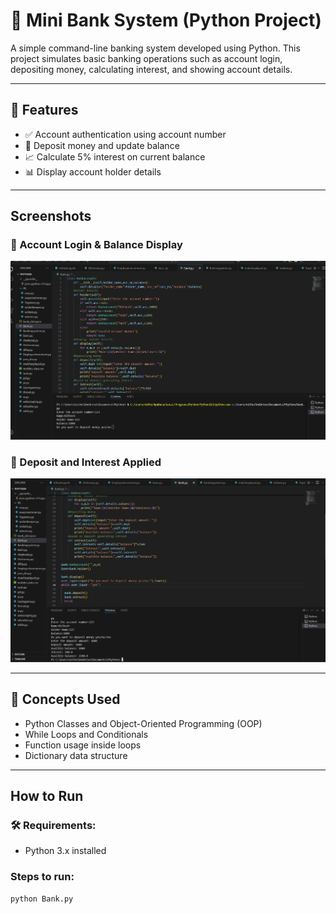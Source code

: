 # 🏦 Mini Bank System (Python Project)

A simple command-line banking system developed using Python. This project simulates basic banking operations such as account login, depositing money, calculating interest, and showing account details.

---

## 📌 Features

- ✅ Account authentication using account number
- 💸 Deposit money and update balance
- 📈 Calculate 5% interest on current balance
- 📊 Display account holder details

---

##  Screenshots

### 🔐 Account Login & Balance Display
![Login Screenshot](Banking_system1.png)

### 💸 Deposit and Interest Applied
![Deposit Screenshot](Banking_system2.png)

---

## 🧠 Concepts Used

- Python Classes and Object-Oriented Programming (OOP)
- While Loops and Conditionals
- Function usage inside loops
- Dictionary data structure

---

##  How to Run

### 🛠 Requirements:
- Python 3.x installed

###  Steps to run:
```bash
python Bank.py
